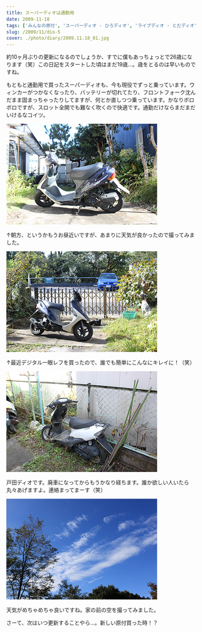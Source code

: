 ```yaml
---
title: スーパーディオは通勤用
date: 2009-11-18
tags: ['みんなの原付', 'スーパーディオ - ひろディオ', 'ライブディオ - とだディオ']
slug: /2009/11/dio-5
cover: ./photo/diary/2009.11.18_01.jpg
---
```



<p class="sentence">約10ヶ月ぶりの更新になるのでしょうか、すでに僕もあっちょっとで26歳になります（笑）この日記をスタートした頃はまだ19歳...。歳をとるのは早いものですね。</p>
<p class="sentence spacing10">もともと通勤用で買ったスーパーディオも、今も現役でずっと乗っています。ウィンカーがつかなくなったり、バッテリーが切れてたり、フロントフォーク沈んだまま固まっちゃったりしてますが、何とか直しつつ乗っています。かなりボロボロですが、スロット全開でも難なく吹くので快適です。通勤だけならまだまだいけるなコイツ。</p>
<div class="center spacing"><img class="img-fluid" src="./photo/diary/2009.11.18_01.jpg" alt=""></div>
<p class="sentence spacing10">↑朝方、というかもうお昼近いですが、あまりに天気が良かったので撮ってみました。</p>
<div class="center spacing"><img class="img-fluid" src="./photo/diary/2009.11.18_02.jpg" alt=""></div>
<p class="sentence spacing10">↑最近デジタル一眼レフを買ったので、誰でも簡単にこんなにキレイに！（笑）</p>
<div class="center spacing"><img class="img-fluid" src="./photo/diary/2009.11.18_03.jpg" alt=""></div>
<p class="sentence spacing10">戸田ディオです。廃車になってからもうかなり経ちます。誰か欲しい人いたら丸々あげますよ。連絡まってまーす（笑）</p>
<div class="center spacing"><img class="img-fluid" src="./photo/diary/2009.11.18_04.jpg" alt=""></div>
<p class="sentence">天気がめちゃめちゃ良いですね。家の前の空を撮ってみました。</p>
<p class="sentence">さーて、次はいつ更新することやら...。新しい原付買った時！？</p>
